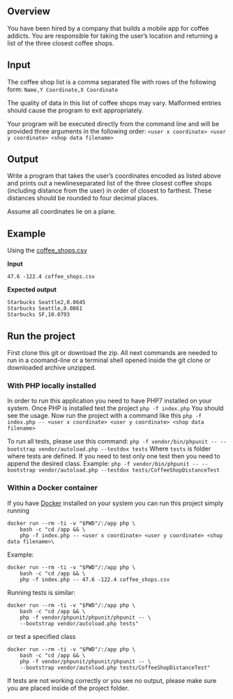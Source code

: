## Overview

You have been hired by a company that builds a mobile app for coffee addicts.  You are 
responsible for taking the user’s location and returning a list of the three closest coffee shops.

## Input

The coffee shop list is a comma separated file with rows of the following form:
`Name,Y Coordinate,X Coordinate`

The quality of data in this list of coffee shops may vary.  Malformed entries should cause the 
program to exit appropriately. 

Your program will be executed directly from the command line and will be provided three 
arguments in the following order:
`<user x coordinate> <user y coordinate> <shop data filename>`

## Output

Write a program that takes the user’s coordinates encoded as listed above and prints out a 
newline­separated list of the three closest coffee shops (including distance from the user) in 
order of closest to farthest.  These distances should be rounded to four decimal places. 

Assume all coordinates lie on a plane.

## Example

Using the [coffee_shops.csv](coffee_shops.csv)

__Input__

`47.6 -122.4 coffee_shops.csv`

__Expected output__

```
Starbucks Seattle2,0.0645
Starbucks Seattle,0.0861
Starbucks SF,10.0793
```
## Run the project

First clone this git or download the zip.
All next commands are needed to run in a coomand-line or a terminal shell
opened inside the git clone or downloaded archive unzipped.


### With PHP locally installed
In order to run this application you need to have PHP7 installed on your system.
Once PHP is installed test the project
`php -f index.php`
You should see the usage.
Now run the project with a command like this
`php -f index.php -- <user x coordinate> <user y coordinate> <shop data filename>`

To run all tests, please use this command:
`php -f vendor/bin/phpunit -- --bootstrap vendor/autoload.php --testdox tests`
Where `tests` is folder where tests are defined.
If you need to test only one test then you need to append the desired class.
Example:
`php -f vendor/bin/phpunit -- --bootstrap vendor/autoload.php --testdox tests/CoffeeShopDistanceTest`


### Within a Docker container
If you have [Docker](https://docs.docker.com/docker-for-windows/release-notes/ "Docker Release Page") installed on your system
you can run this project simply running
```
docker run --rm -ti -v "$PWD"/:/app php \
    bash -c "cd /app && \
    php -f index.php -- <user x coordinate> <user y coordinate> <shop data filename>\
```
Example:
```
docker run --rm -ti -v "$PWD"/:/app php \
    bash -c "cd /app && \
    php -f index.php -- 47.6 -122.4 coffee_shops.csv
```

Running tests is similar:
```
docker run --rm -ti -v "$PWD"/:/app php \
    bash -c "cd /app && \
    php -f vendor/phpunit/phpunit/phpunit -- \
    --bootstrap vendor/autoload.php tests" 
```
or test a specified class
```
docker run --rm -ti -v "$PWD"/:/app php \
    bash -c "cd /app && \
    php -f vendor/phpunit/phpunit/phpunit -- \
    --bootstrap vendor/autoload.php tests/CoffeeShopDistanceTest" 
```
If tests are not working correctly or you see no output, please make sure you are placed inside of the 
project folder.